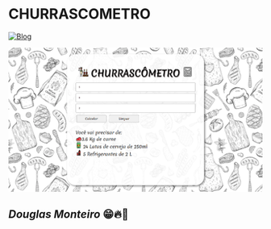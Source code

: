 # CHURRASCOMETRO

[![Blog](https://img.shields.io/website?label=deploy&style=for-the-badge&url=https://douglasmonteirodev.github.io/churrascometro)](hhttps://douglasmonteirodev.github.io/churrascometro)

<p align="center">
  <img src="assets/preview/home.png">
</p>

## <i>Douglas Monteiro</i> 😁🔥🚀
